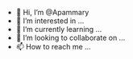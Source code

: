 - 👋 Hi, I’m @Apammary
- 👀 I’m interested in ...
- 🌱 I’m currently learning ...
- 💞️ I’m looking to collaborate on ...
- 📫 How to reach me ...

<!---
Apammary/Apammary is a ✨ special ✨ repository because its `README.md` (this file) appears on your GitHub profile.
You can click the Preview link to take a look at your changes.
--->

